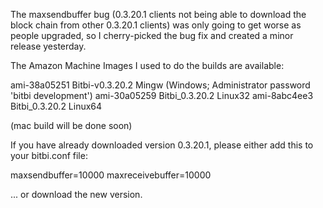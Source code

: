 The maxsendbuffer bug (0.3.20.1 clients not being able to download the block chain from other 0.3.20.1 clients) was only going to get
worse as people upgraded, so I cherry-picked the bug fix and created a minor release yesterday.

The Amazon Machine Images I used to do the builds are available:

  ami-38a05251   Bitbi-v0.3.20.2 Mingw    (Windows; Administrator password 'bitbi development')
  ami-30a05259   Bitbi_0.3.20.2 Linux32
  ami-8abc4ee3   Bitbi_0.3.20.2 Linux64

(mac build will be done soon)

If you have already downloaded version 0.3.20.1, please either add this to your bitbi.conf file:

  maxsendbuffer=10000
  maxreceivebuffer=10000

... or download the new version.
